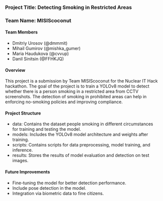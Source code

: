### Project Title: Detecting Smoking in Restricted Areas

### Team Name: MISIScoconut

#### Team Members
- Dmitriy Urosov  (@dmmmit)
- Mihail Gumirov  (@mishka_gumer)
- Maria Haudukova (@cvvup)
- Danil Sinitsin  (@FFHKJQ)

#### Overview
This project is a submission by Team MISIScoconut for the Nuclear IT Hack hackathon. The goal of the project is to train a YOLOv8 model to detect whether there is a person smoking in a restricted area from CCTV screenshots. The detection of smoking in prohibited areas can help in enforcing no-smoking policies and improving compliance.

#### Project Structure
- data: Contains the dataset people smoking in different circumstances for training and testing the model.
- models: Includes the YOLOv8 model architecture and weights after training.
- scripts: Contains scripts for data preprocessing, model training, and inference.
- results: Stores the results of model evaluation and detection on test images.

#### Future Improvements
- Fine-tuning the model for better detection performance.
- Include pose detection in the model.
- Integration via biometric data to fine citizens.

